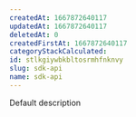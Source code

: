 ```yaml
---
createdAt: 1667872640117
updatedAt: 1667872640117
deletedAt: 0
createdFirstAt: 1667872640117
categoryStackCalculated: 
id: stlkgiywbkbltosrmhfnknvy
slug: sdk-api
name: sdk-api
---
```


Default description